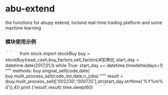 # abu-extend
the functions for abupy extend, inclund real-time trading platform and some machine learning



### 模块使用示例
｀｀｀
from stock import stockBuy
buy = stockBuy(read_cash,buy_factors,sell_factors)#实例化
    start_day = datetime.date(2017,01,1)
    while True:
            start_day += datetime.timedelta(days=1)
            """
            methods:
            buy.singnal_sell(code,date)
            buy.mulit_process_sell(code_list,date,n_jobs)
            """
            result = (buy.mulit_process_sell(['002230','000725'],str(start_day.strftime('%Y%m%d')),4))
            print ('result',result)
            time.sleep(60)
｀｀｀